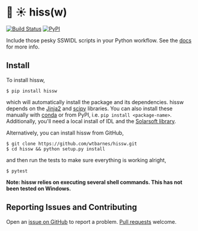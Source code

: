 # :snake: :sunny: hiss(w)

[![Build Status](https://travis-ci.org/wtbarnes/hissw.svg?branch=master)](https://travis-ci.org/wtbarnes/hissw)
[![PyPI](https://img.shields.io/pypi/v/hissw.svg)](https://pypi.python.org/pypi)

Include those pesky SSWIDL scripts in your Python workflow. See the [docs](https://wtbarnes.github.io/hissw/) for more info.

## Install

To install hissw,

```shell
$ pip install hissw
```

which will automatically install the package and its dependencies. hissw depends on the [Jinja2](http://jinja.pocoo.org/docs/dev/) and [scipy](https://docs.scipy.org/doc/) libraries. You can also install these manually with [conda](https://www.anaconda.com/download/) or from PyPI, i.e. `pip install <package-name>`. Additionally, you'll need a local install of IDL and the [Solarsoft library](http://www.lmsal.com/solarsoft/).

Alternatively, you can install hissw from GitHub,

```shell
$ git clone https://github.com/wtbarnes/hissw.git
$ cd hissw && python setup.py install
```

and then run the tests to make sure everything is working alright,
```
$ pytest
```

**Note: hissw relies on executing several shell commands. This has not been tested on Windows.** 

## Reporting Issues and Contributing

Open an [issue on GitHub](https://github.com/wtbarnes/hissw/issues) to report a problem. [Pull requests](https://github.com/wtbarnes/hissw/pulls) welcome.
